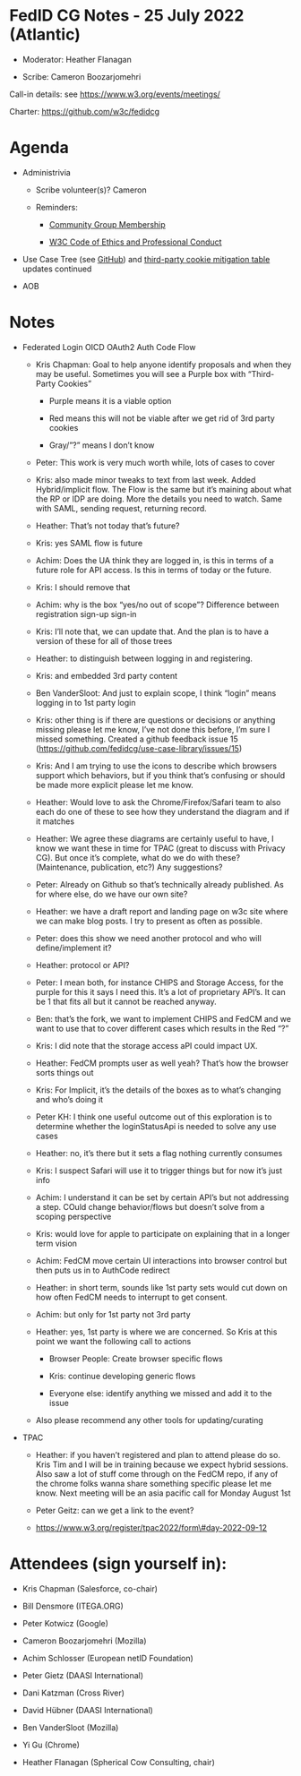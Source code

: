 # FedID CG Notes - 25 July 2022 (Atlantic)

-   Moderator: Heather Flanagan

-   Scribe: Cameron Boozarjomehri

Call-in details: see
[<u>https://www.w3.org/events/meetings/</u>](https://www.w3.org/events/meetings/)

Charter:
[<u>https://github.com/w3c/fedidcg</u>](https://github.com/w3c/fedidcg)

Agenda
======

-   Administrivia

    -   Scribe volunteer(s)? Cameron

    -   Reminders:

        -   [<u>Community Group Membership</u>](https://www.w3.org/community/fed-id/)

        -   [<u>W3C Code of Ethics and Professional Conduct</u>](https://www.w3.org/Consortium/cepc/)

-   Use Case Tree (see [<u>GitHub</u>](https://github.com/fedidcg/use-case-library/tree/main/decision_tree_flows))
  and [<u>third-party cookie mitigation
  table</u>](https://github.com/fedidcg/use-case-library/wiki/Third-party-cookie-mitigations)
  updates continued

-   AOB

Notes
=====

-   Federated Login OICD OAuth2 Auth Code Flow

    -   Kris Chapman: Goal to help anyone identify proposals and when
      they may be useful. Sometimes you will see a Purple box with
      “Third-Party Cookies”

        -   Purple means it is a viable option

        -   Red means this will not be viable after we get rid of 3rd
          party cookies

        -   Gray/”?” means I don’t know

    -   Peter: This work is very much worth while, lots of cases to
      cover

    -   Kris: also made minor tweaks to text from last week. Added
      Hybrid/implicit flow. The Flow is the same but it’s maining
      about what the RP or IDP are doing. More the details you need
      to watch. Same with SAML, sending request, returning record.

    -   Heather: That’s not today that’s future?

    -   Kris: yes SAML flow is future

    -   Achim: Does the UA think they are logged in, is this in terms of
      a future role for API access. Is this in terms of today or the
      future.

    -   Kris: I should remove that

    -   Achim: why is the box “yes/no out of scope”? Difference between
      registration sign-up sign-in

    -   Kris: I’ll note that, we can update that. And the plan is to
      have a version of these for all of those trees

    -   Heather: to distinguish between logging in and registering.

    -   Kris: and embedded 3rd party content

    -   Ben VanderSloot: And just to explain scope, I think “login”
      means logging in to 1st party login

    -   Kris: other thing is if there are questions or decisions or
      anything missing please let me know, I’ve not done this
      before, I’m sure I missed something. Created a github feedback
      issue 15
      ([<u>https://github.com/fedidcg/use-case-library/issues/15</u>](https://github.com/fedidcg/use-case-library/issues/15))

    -   Kris: And I am trying to use the icons to describe which
      browsers support which behaviors, but if you think that’s
      confusing or should be made more explicit please let me know.

    -   Heather: Would love to ask the Chrome/Firefox/Safari team to
      also each do one of these to see how they understand the
      diagram and if it matches

    -   Heather: We agree these diagrams are certainly useful to have, I
      know we want these in time for TPAC (great to discuss with
      Privacy CG). But once it’s complete, what do we do with these?
      (Maintenance, publication, etc?) Any suggestions?

    -   Peter: Already on Github so that’s technically already
      published. As for where else, do we have our own site?

    -   Heather: we have a draft report and landing page on w3c site
      where we can make blog posts. I try to present as often as
      possible.

    -   Peter: does this show we need another protocol and who will
      define/implement it?

    -   Heather: protocol or API?

    -   Peter: I mean both, for instance CHIPS and Storage Access, for
      the purple for this it says I need this. It’s a lot of
      proprietary API’s. It can be 1 that fits all but it cannot be
      reached anyway.

    -   Ben: that’s the fork, we want to implement CHIPS and FedCM and
      we want to use that to cover different cases which results in
      the Red “?”

    -   Kris: I did note that the storage access aPI could impact UX.

    -   Heather: FedCM prompts user as well yeah? That’s how the browser
      sorts things out

    -   Kris: For Implicit, it’s the details of the boxes as to what’s
      changing and who’s doing it

    -   Peter KH: I think one useful outcome out of this exploration is
      to determine whether the loginStatusApi is needed to solve any
      use cases

    -   Heather: no, it’s there but it sets a flag nothing currently
      consumes

    -   Kris: I suspect Safari will use it to trigger things but for now
      it’s just info

    -   Achim: I understand it can be set by certain API’s but not
      addressing a step. COuld change behavior/flows but doesn’t
      solve from a scoping perspective

    -   Kris: would love for apple to participate on explaining that in
      a longer term vision

    -   Achim: FedCM move certain UI interactions into browser control
      but then puts us in to AuthCode redirect

    -   Heather: in short term, sounds like 1st party sets would cut
      down on how often FedCM needs to interrupt to get consent.

    -   Achim: but only for 1st party not 3rd party

    -   Heather: yes, 1st party is where we are concerned. So Kris at
      this point we want the following call to actions

        -   Browser People: Create browser specific flows

        -   Kris: continue developing generic flows

        -   Everyone else: identify anything we missed and add it to the
          issue

    -   Also please recommend any other tools for updating/curating

-   TPAC

    -   Heather: if you haven’t registered and plan to attend please do
      so. Kris Tim and I will be in training because we expect
      hybrid sessions. Also saw a lot of stuff come through on the
      FedCM repo, if any of the chrome folks wanna share something
      specific please let me know. Next meeting will be an asia
      pacific call for Monday August 1st

    -   Peter Geitz: can we get a link to the event?

    -   [<u>https://www.w3.org/register/tpac2022/form\#day-2022-09-12</u>](https://www.w3.org/register/tpac2022/form#day-2022-09-12)

  

Attendees (sign yourself in):
=============================

-   Kris Chapman (Salesforce, co-chair)

-   Bill Densmore (ITEGA.ORG)

-   Peter Kotwicz (Google)

-   Cameron Boozarjomehri (Mozilla)

-   Achim Schlosser (European netID Foundation)

-   Peter Gietz (DAASI International)

-   Dani Katzman (Cross River)

-   David Hübner (DAASI International)

-   Ben VanderSloot (Mozilla)

-   Yi Gu (Chrome)
-   Heather Flanagan (Spherical Cow Consulting, chair)

